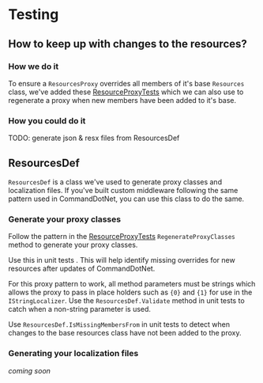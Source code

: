 # Testing

## How to keep up with changes to the resources?

### How we do it

To ensure a `ResourcesProxy` overrides all members of it's base `Resources` class, we've added these [ResourceProxyTests](https://github.com/bilal-fazlani/commanddotnet/blob/master/CommandDotNet.Tests/UnitTests/ResourceProxyTests.cs) which we can also use to regenerate a proxy when new members have been added to it's base.

### How you could do it

TODO: generate json & resx files from ResourcesDef

## ResourcesDef
`ResourcesDef` is a class we've used to generate proxy classes and localization files. If you've built custom middleware following the same pattern used in CommandDotNet, you can use this class to do the same.

### Generate your proxy classes

Follow the pattern in the [ResourceProxyTests](https://github.com/bilal-fazlani/commanddotnet/blob/master/CommandDotNet.Tests/UnitTests/ResourceProxyTests.cs) `RegenerateProxyClasses` method to generate your proxy classes.

Use this in unit tests . This will help identify missing overrides for new resources after updates of CommandDotNet.

For this proxy pattern to work, all method parameters must be strings which allows the proxy to pass in place holders such as `{0}` and `{1}` for use in the `IStringLocalizer`.  Use the `ResourcesDef.Validate` method in unit tests to catch when a non-string parameter is used.

Use `ResourcesDef.IsMissingMembersFrom` in unit tests to detect when changes to the base resources class have not been added to the proxy.

### Generating your localization files

*coming soon*